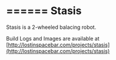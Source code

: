 ======
Stasis
======

Stasis is a 2-wheeled balacing robot.

Build Logs and Images are available at [http://lostinspacebar.com/projects/stasis](http://lostinspacebar.com/projects/stasis)
